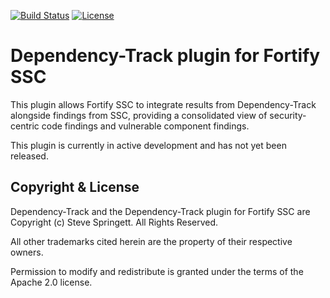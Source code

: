 [![Build Status](https://travis-ci.org/DependencyTrack/fortify-ssc-plugin.svg?branch=master)](https://travis-ci.org/DependencyTrack/fortify-ssc-plugin)
[![License](https://img.shields.io/badge/license-Apache%202.0-brightgreen.svg)][License]

Dependency-Track plugin for Fortify SSC
=========

This plugin allows Fortify SSC to integrate results from Dependency-Track alongside 
findings from SSC, providing a consolidated view of security-centric code findings 
and vulnerable component findings.

This plugin is currently in active development and has not yet been released.

Copyright & License
-------------------

Dependency-Track and the Dependency-Track plugin for Fortify SSC are Copyright (c) Steve Springett. All Rights Reserved.

All other trademarks cited herein are the property of their respective owners.

Permission to modify and redistribute is granted under the terms of the Apache 2.0 license.

  [license-image]: https://img.shields.io/badge/license-apache%20v2-brightgreen.svg
  [License]: https://github.com/DependencyTrack/fortify-ssc-plugin/blob/master/LICENSE.txt
